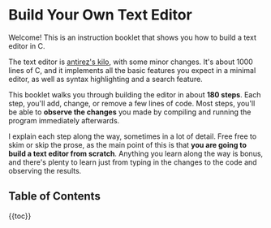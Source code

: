 # Build Your Own Text Editor

Welcome! This is an instruction booklet that shows you how to build a text
editor in C.

The text editor is [antirez's kilo](http://antirez.com/news/108), with some
minor changes. It's about 1000 lines of C, and it implements all the basic
features you expect in a minimal editor, as well as syntax highlighting and a
search feature.

This booklet walks you through building the editor in about **180 steps**. Each
step, you'll add, change, or remove a few lines of code. Most steps, you'll be
able to **observe the changes** you made by compiling and running the program
immediately afterwards.

I explain each step along the way, sometimes in a lot of detail. Free free to
skim or skip the prose, as the main point of this is that **you are going to
build a text editor from scratch**. Anything you learn along the way is bonus,
and there's plenty to learn just from typing in the changes to the code and
observing the results.

## Table of Contents

{{toc}}

